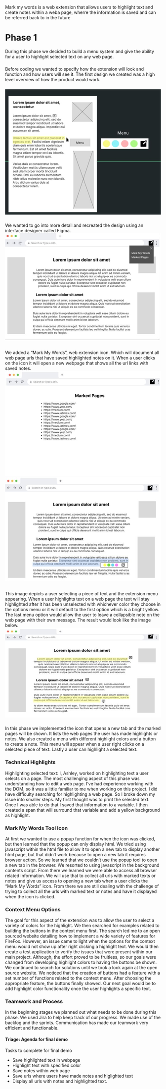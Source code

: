 Mark my words is a web extension that allows users to highlight text and create notes within a weba page, wherre the information is saved and can be referred back to in the future
# Phase 1
During this phase we decided to build a menu system and give the ability for a user to highlight selected text on any web page.
###
Before coding we wanted to specify how the extension will look and function and how users will see it. The first design we created was a high level overview of how the product would work.
###
![First Image](https://github.com/3100ashley/CS4540-Collab/blob/main/images/image_1.JPG "image_1")
###
We wanted to go into more detail and recreated the design using an interface designer called Figma.
![Second Image](https://github.com/3100ashley/CS4540-Collab/blob/main/images/image_2.JPG "image_2")
##
We added a “Mark My Words”, web extension icon. Which will document all web page urls that have saved highlighted notes on it. When a user clicks on the icon it will open a new webpage that shows all the url links with saved notes.
![Third Image](https://github.com/3100ashley/CS4540-Collab/blob/main/images/image_3.JPG "image_3")
![Fourth Image](https://github.com/3100ashley/CS4540-Collab/blob/main/images/image_4.JPG "image_4")
##
This image depicts a user selecting a piece of text and the extension menu appearing. When a user highlights text on a web page the text will stay highlighted after it has been unselected with whichever color they choose in the options menu or it will default to the first option which is a bright yellow. The last menu option would allow the user to leave a collapsible note on the web page with their own message. The result would look like the image below.
![Fifth Image](https://github.com/3100ashley/CS4540-Collab/blob/main/images/image_5.JPG "image_5")
###
 In this phase we implemented the icon that opens a new tab and the marked pages will be shown. It lists the web pages the user has made highlights or notes. We also created a menu with different highlight colors and a button to create a note. This menu will appear when a user right clicks on a selected piece of text.  Lastly a user can highlight a selected text.
### Technical Highlights
 Highlighting selected text:
 I, Ashley, worked on highlighting text a user selects on a page. The most challenging aspect of this phase was understanding how to edit a web page. I’ve had experience working with the DOM, so it was a little familiar to me when working on this project. I did have difficulty searching for highlighting a web page. So I broke down my issue into smaller steps. My first thought was to print the selected text. Once I was able to do that I saved that information to a variable. I then created a span that will surround that variable and add a yellow background as highlight. 
### Mark My Words Tool Icon
At first we wanted to use a popup function for when the icon was clicked, but then learned that the popup can only display html. We tried using javascript within the html file to allow it to open a new tab to display another html page, but that didn’t work because to open a new tab it requires browser action. So we learned that we couldn’t use the popup tool to open a new tab in the browser. We resorted to using javascript in the background contents script. From there we learned we were able to access all browser related information. We will use that to collect all urls with marked texts or notes and give us access to opening a new tab when a user clicks the “Mark My Words” icon. From there we are still dealing with the challenge of trying to collect all the urls with marked text or notes and have it displayed when the icon is clicked.
### Context Menu Options
 The goal for this aspect of the extension was to allow the user to select a variety of colors for the highlight.  We then searched for examples related to building the buttons in the context menu first.  The search led me to an open sourced website detailing how to implement a wide variety of features for FireFox.  However, an issue came to light when the options for the context menu would not show up after right clicking a highlight text. We would then create a test application to verify the issues that were present within our main project.  Although, the effort proved to be fruitless, so our goals were changed from developing highlight colors to having the buttons be shown.  We continued to search for solutions until we took a look again at the open source website.  We noticed that the creation of buttons had a feature with a set number of functions related to the context menu.  After choosing the appropriate feature, the buttons finally showed. Our next goal would be to add highlight color functionality once the user highlights a specific text.
### Teamwork and Process
In the beginning stages we planned out what needs to be done during this phase. We used Jira to help keep track of our progress. We made use of the backlog and the sprints. Communication has made our teamwork very efficient and functionable.
#### Triage: Agenda for final demo
Tasks to complete for final demo
- Save highlighted text in webpage
- Highlight text with specified color
- Save notes within web page
- Save urls where users have made notes and higlighted text
- Display all urls with notes and highlighted text.
